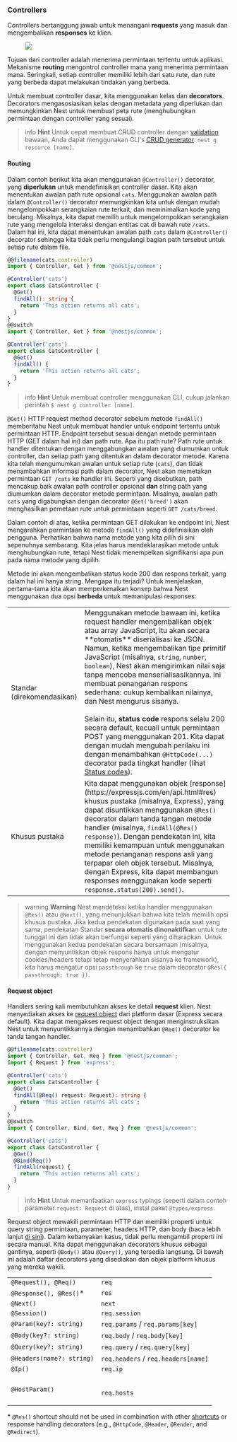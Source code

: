 ### Controllers

Controllers bertanggung jawab untuk menangani **requests** yang masuk dan mengembalikan **responses** ke klien.

<figure><img src="[/assets/Controllers_1.png](https://docs.nestjs.com/assets/Controllers_1.png)" /></figure>

Tujuan dari controller adalah menerima permintaan tertentu untuk aplikasi. Mekanisme **routing** mengontrol controller mana yang menerima permintaan mana. Seringkali, setiap controller memiliki lebih dari satu rute, dan rute yang berbeda dapat melakukan tindakan yang berbeda.

Untuk membuat controller dasar, kita menggunakan kelas dan **decorators**. Decorators mengasosiasikan kelas dengan metadata yang diperlukan dan memungkinkan Nest untuk membuat peta rute (menghubungkan permintaan dengan controller yang sesuai).

> info **Hint** Untuk cepat membuat CRUD controller dengan [validation](https://docs.nestjs.com/techniques/validation) bawaan, Anda dapat menggunakan CLI's [CRUD generator](https://docs.nestjs.com/recipes/crud-generator#crud-generator): `nest g resource [name]`.

#### Routing

Dalam contoh berikut kita akan menggunakan `@Controller()` decorator, yang **diperlukan** untuk mendefinisikan controller dasar. Kita akan menentukan awalan path rute opsional `cats`. Menggunakan awalan path dalam `@Controller()` decorator memungkinkan kita untuk dengan mudah mengelompokkan serangkaian rute terkait, dan meminimalkan kode yang berulang. Misalnya, kita dapat memilih untuk mengelompokkan serangkaian rute yang mengelola interaksi dengan entitas cat di bawah rute `/cats`. Dalam hal ini, kita dapat menentukan awalan path `cats` dalam `@Controller()` decorator sehingga kita tidak perlu mengulangi bagian path tersebut untuk setiap rute dalam file.

```typescript
@@filename(cats.controller)
import { Controller, Get } from '@nestjs/common';

@Controller('cats')
export class CatsController {
  @Get()
  findAll(): string {
    return 'This action returns all cats';
  }
}
@@switch
import { Controller, Get } from '@nestjs/common';

@Controller('cats')
export class CatsController {
  @Get()
  findAll() {
    return 'This action returns all cats';
  }
}
```

> info **Hint** Untuk membuat controller menggunakan CLI, cukup jalankan perintah `$ nest g controller [name]`.

`@Get()` HTTP request method decorator sebelum metode `findAll()` memberitahu Nest untuk membuat handler untuk endpoint tertentu untuk permintaan HTTP. Endpoint tersebut sesuai dengan metode permintaan HTTP (GET dalam hal ini) dan path rute. Apa itu path rute? Path rute untuk handler ditentukan dengan menggabungkan awalan yang diumumkan untuk controller, dan setiap path yang ditentukan dalam decorator metode. Karena kita telah mengumumkan awalan untuk setiap rute (`cats`), dan tidak menambahkan informasi path dalam decorator, Nest akan memetakan permintaan `GET /cats` ke handler ini. Seperti yang disebutkan, path mencakup baik awalan path controller opsional **dan** string path yang diumumkan dalam decorator metode permintaan. Misalnya, awalan path `cats` yang digabungkan dengan decorator `@Get('breed')` akan menghasilkan pemetaan rute untuk permintaan seperti `GET /cats/breed`.

Dalam contoh di atas, ketika permintaan GET dilakukan ke endpoint ini, Nest mengarahkan permintaan ke metode `findAll()` yang didefinisikan oleh pengguna. Perhatikan bahwa nama metode yang kita pilih di sini sepenuhnya sembarang. Kita jelas harus mendeklarasikan metode untuk menghubungkan rute, tetapi Nest tidak menempelkan signifikansi apa pun pada nama metode yang dipilih.

Metode ini akan mengembalikan status kode 200 dan respons terkait, yang dalam hal ini hanya string. Mengapa itu terjadi? Untuk menjelaskan, pertama-tama kita akan memperkenalkan konsep bahwa Nest menggunakan dua opsi **berbeda** untuk memanipulasi responses:

<table>
  <tr>
    <td>Standar (direkomendasikan)</td>
    <td>
      Menggunakan metode bawaan ini, ketika request handler mengembalikan objek atau array JavaScript, itu akan secara **otomatis** diserialisasi ke JSON. Namun, ketika mengembalikan tipe primitif JavaScript (misalnya, <code>string</code>, <code>number</code>, <code>boolean</code>), Nest akan mengirimkan nilai saja tanpa mencoba menserialisasikannya. Ini membuat penanganan respons sederhana: cukup kembalikan nilainya, dan Nest mengurus sisanya.
      <br />
      <br /> Selain itu, <strong>status code</strong> respons selalu 200 secara default, kecuali untuk permintaan POST yang menggunakan 201. Kita dapat dengan mudah mengubah perilaku ini dengan menambahkan <code>@HttpCode(...)</code>
      decorator pada tingkat handler (lihat <a href='controllers#status-code'>Status codes</a>).
    </td>
  </tr>
  <tr>
    <td>Khusus pustaka</td>
    <td>
      Kita dapat menggunakan objek [response](https://expressjs.com/en/api.html#res) khusus pustaka (misalnya, Express), yang dapat disuntikkan menggunakan <code>@Res()</code> decorator dalam tanda tangan metode handler (misalnya, <code>findAll(@Res() response)</code>). Dengan pendekatan ini, kita memiliki kemampuan untuk menggunakan metode penanganan respons asli yang terpapar oleh objek tersebut. Misalnya, dengan Express, kita dapat membangun responses menggunakan kode seperti <code>response.status(200).send()</code>.
    </td>
  </tr>
</table>

> warning **Warning** Nest mendeteksi ketika handler menggunakan `@Res()` atau `@Next()`, yang menunjukkan bahwa kita telah memilih opsi khusus pustaka. Jika kedua pendekatan digunakan pada saat yang sama, pendekatan Standar **secara otomatis dinonaktifkan** untuk rute tunggal ini dan tidak akan berfungsi seperti yang diharapkan. Untuk menggunakan kedua pendekatan secara bersamaan (misalnya, dengan menyuntikkan objek respons hanya untuk mengatur cookies/headers tetapi tetap menyerahkan sisanya ke framework), kita harus mengatur opsi `passthrough` ke `true` dalam decorator `@Res({ passthrough: true })`.

<app-banner-devtools></app-banner-devtools>

#### Request object

Handlers sering kali membutuhkan akses ke detail **request** klien. Nest menyediakan akses ke [request object](https://expressjs.com/en/api.html#req) dari platform dasar (Express secara default). Kita dapat mengakses request object dengan menginstruksikan Nest untuk menyuntikkannya dengan menambahkan `@Req()` decorator ke tanda tangan handler.

```typescript
@@filename(cats.controller)
import { Controller, Get, Req } from '@nestjs/common';
import { Request } from 'express';

@Controller('cats')
export class CatsController {
  @Get()
  findAll(@Req() request: Request): string {
    return 'This action returns all cats';
  }
}
@@switch
import { Controller, Bind, Get, Req } from '@nestjs/common';

@Controller('cats')
export class CatsController {
  @Get()
  @Bind(Req())
  findAll(request) {
    return 'This action returns all cats';
  }
}
```

> info **Hint** Untuk memanfaatkan `express` typings (seperti dalam contoh parameter `request: Request` di atas), instal paket `@types/express`.

Request object mewakili permintaan HTTP dan memiliki properti untuk query string permintaan, parameter, headers HTTP, dan body (baca lebih lanjut [di sini](https://expressjs.com/en/api.html#req)). Dalam kebanyakan kasus, tidak perlu mengambil properti ini secara manual. Kita dapat menggunakan decorators khusus sebagai gantinya, seperti `@Body()` atau `@Query()`, yang tersedia langsung. Di bawah ini adalah daftar decorators yang disediakan dan objek platform khusus yang mereka wakili.

<table>
  <tbody>
    <tr>
      <td><code>@Request(), @Req()</code></td>
      <td><code>req</code></td></tr>
    <tr>
      <td><code>@Response(), @Res()</code><span class="table-code-asterisk">*</span></td>
      <td><code>res</code></td>
    </tr>
    <tr>
      <td><code>@Next()</code></td>
      <td><code>next</code></td>
    </tr>
    <tr>
      <td><code>@Session()</code></td>
      <td><code>req.session</code></td>
    </tr>
    <tr>
      <td><code>@Param(key?: string)</code></td>
      <td><code>req.params</code> / <code>req.params[key]</code></td>
    </tr>
    <tr>
      <td><code>@Body(key?: string)</code></td>
      <td><code>req.body</code> / <code>req.body[key]</code></td>
    </tr>
    <tr>
      <td><code>@Query(key?: string)</code></td>
      <td><code>req.query</code> / <code>req.query[key]</code></td>
    </tr>
    <tr>
      <td><code>@Headers(name?: string)</code></td>
      <td><code>req.headers</code> / <code>req.headers[name]</code></td>
    </tr>
    <tr>
      <td><code>@Ip()</code></td>
      <td><code>req.ip</code></td>
    </tr>
    <tr>
      <td><code>@HostParam()</code></td>
      <td><code

>req.hosts</code></td>
    </tr>
  </tbody>
</table>
<p><span class="table-code-asterisk">*</span> <code>@Res()</code> shortcut should not be used in combination with other <a href="https://docs.nestjs.com/controllers#route-parameters">shortcuts</a> or response handling decorators (e.g., <code>@HttpCode</code>, <code>@Header</code>, <code>@Render</code>, and <code>@Redirect</code>).<p>

